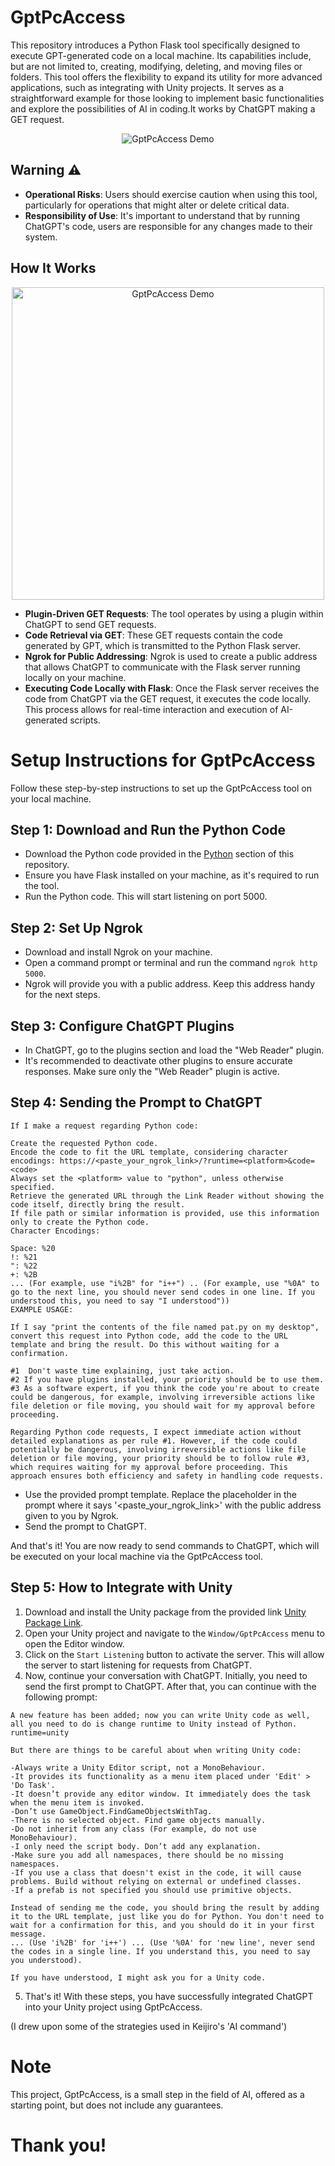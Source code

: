 # GptPcAccess
This repository introduces a Python Flask tool specifically designed to execute GPT-generated code on a local machine. Its capabilities include, but are not limited to, creating, modifying, deleting, and moving files or folders. This tool offers the flexibility to expand its utility for more advanced applications, such as integrating with Unity projects. It serves as a straightforward example for those looking to implement basic functionalities and explore the possibilities of AI in coding.It works by ChatGPT making a GET request.
<p align="center">
  <img src="https://github.com/rucesocial/GptPcAccess/assets/62393454/9628dfbd-9d58-45b0-963c-130ca87be263" alt="GptPcAccess Demo">
</p>

## Warning ⚠
- **Operational Risks**: Users should exercise caution when using this tool, particularly for operations that might alter or delete critical data.
- **Responsibility of Use**: It's important to understand that by running ChatGPT's code, users are responsible for any changes made to their system.

## How It Works
<p align="center">
  <img src="https://github.com/rucesocial/GptPcAccess/assets/62393454/d88d1bd5-8886-4147-9d61-e7a57a318838" alt="GptPcAccess Demo" width="500">
</p>

- **Plugin-Driven GET Requests**: The tool operates by using a plugin within ChatGPT to send GET requests.
- **Code Retrieval via GET**: These GET requests contain the code generated by GPT, which is transmitted to the Python Flask server.
- **Ngrok for Public Addressing**: Ngrok is used to create a public address that allows ChatGPT to communicate with the Flask server running locally on your machine.
- **Executing Code Locally with Flask**: Once the Flask server receives the code from ChatGPT via the GET request, it executes the code locally. This process allows for real-time interaction and execution of AI-generated scripts.


# Setup Instructions for GptPcAccess

Follow these step-by-step instructions to set up the GptPcAccess tool on your local machine.

## Step 1: Download and Run the Python Code

- Download the Python code provided in the [Python](https://github.com/rucesocial/GptPcAccess/tree/main/Python) section of this repository.
- Ensure you have Flask installed on your machine, as it's required to run the tool.
- Run the Python code. This will start listening on port 5000.

## Step 2: Set Up Ngrok

- Download and install Ngrok on your machine.
- Open a command prompt or terminal and run the command `ngrok http 5000`.
- Ngrok will provide you with a public address. Keep this address handy for the next steps.

## Step 3: Configure ChatGPT Plugins

- In ChatGPT, go to the plugins section and load the "Web Reader" plugin.
- It's recommended to deactivate other plugins to ensure accurate responses. Make sure only the "Web Reader" plugin is active.

## Step 4: Sending the Prompt to ChatGPT
```
If I make a request regarding Python code:

Create the requested Python code.
Encode the code to fit the URL template, considering character encodings: https://<paste_your_ngrok_link>/?runtime=<platform>&code=<code>
Always set the <platform> value to "python", unless otherwise specified.
Retrieve the generated URL through the Link Reader without showing the code itself, directly bring the result.
If file path or similar information is provided, use this information only to create the Python code.
Character Encodings:

Space: %20
!: %21
": %22
+: %2B
... (For example, use "i%2B" for "i++") .. (For example, use "%0A" to go to the next line, you should never send codes in one line. If you understood this, you need to say "I understood"))
EXAMPLE USAGE:

If I say "print the contents of the file named pat.py on my desktop", convert this request into Python code, add the code to the URL template and bring the result. Do this without waiting for a confirmation. 

#1  Don't waste time explaining, just take action.
#2 If you have plugins installed, your priority should be to use them.
#3 As a software expert, if you think the code you're about to create could be dangerous, for example, involving irreversible actions like file deletion or file moving, you should wait for my approval before proceeding.

Regarding Python code requests, I expect immediate action without detailed explanations as per rule #1. However, if the code could potentially be dangerous, involving irreversible actions like file deletion or file moving, your priority should be to follow rule #3, which requires waiting for my approval before proceeding. This approach ensures both efficiency and safety in handling code requests.
```

- Use the provided prompt template. Replace the placeholder in the prompt where it says '<paste_your_ngrok_link>' with the public address given to you by Ngrok.
- Send the prompt to ChatGPT.

And that's it! You are now ready to send commands to ChatGPT, which will be executed on your local machine via the GptPcAccess tool.

## Step 5: How to Integrate with Unity

1. Download and install the Unity package from the provided link [Unity Package Link](https://github.com/rucesocial/GptPcAccess/releases/tag/UnityRelase).
2. Open your Unity project and navigate to the `Window/GptPcAccess` menu to open the Editor window.
3. Click on the `Start Listening` button to activate the server. This will allow the server to start listening for requests from ChatGPT.
4. Now, continue your conversation with ChatGPT. Initially, you need to send the first prompt to ChatGPT. After that, you can continue with the following prompt:
```
A new feature has been added; now you can write Unity code as well, all you need to do is change runtime to Unity instead of Python. runtime=unity

But there are things to be careful about when writing Unity code:

-Always write a Unity Editor script, not a MonoBehaviour.
-It provides its functionality as a menu item placed under 'Edit' > 'Do Task'.
-It doesn’t provide any editor window. It immediately does the task when the menu item is invoked.
-Don’t use GameObject.FindGameObjectsWithTag.
-There is no selected object. Find game objects manually.
-Do not inherit from any class (For example, do not use MonoBehaviour).
-I only need the script body. Don’t add any explanation.
-Make sure you add all namespaces, there should be no missing namespaces.
-If you use a class that doesn't exist in the code, it will cause problems. Build without relying on external or undefined classes.
-If a prefab is not specified you should use primitive objects.

Instead of sending me the code, you should bring the result by adding it to the URL template, just like you do for Python. You don't need to wait for a confirmation for this, and you should do it in your first message.
... (Use 'i%2B' for 'i++') ... (Use '%0A' for 'new line', never send the codes in a single line. If you understand this, you need to say you understood).

If you have understood, I might ask you for a Unity code.

```
5. That's it! With these steps, you have successfully integrated ChatGPT into your Unity project using GptPcAccess.

(I drew upon some of the strategies used in Keijiro's 'AI command')

# Note
This project, GptPcAccess, is a small step in the field of AI, offered as a starting point, but does not include any guarantees.
# Thank you!



